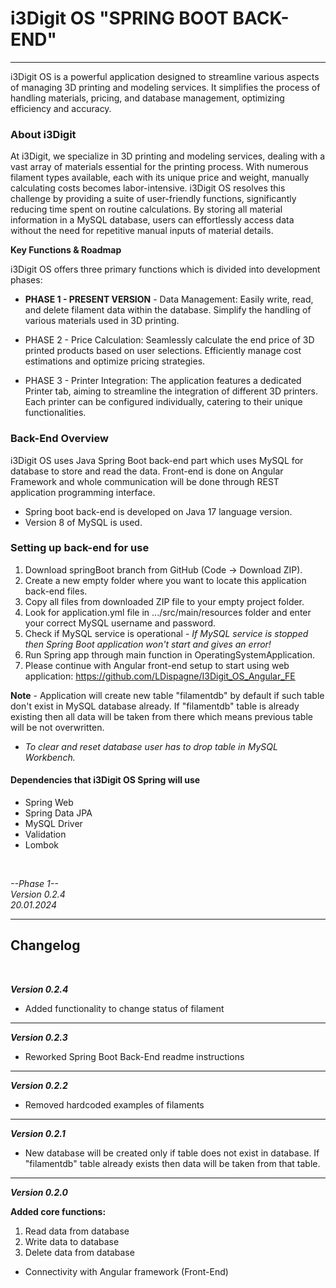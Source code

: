 # i3Digit OS "SPRING BOOT BACK-END"
___

i3Digit OS is a powerful application designed to streamline various aspects of managing 3D printing and modeling services. It simplifies the process of handling materials, pricing, and database management, optimizing efficiency and accuracy.

### About i3Digit

At i3Digit, we specialize in 3D printing and modeling services, dealing with a vast array of materials essential for the printing process. With numerous filament types available, each with its unique price and weight, manually calculating costs becomes labor-intensive. i3Digit OS resolves this challenge by providing a suite of user-friendly functions, significantly reducing time spent on routine calculations. By storing all material information in a MySQL database, users can effortlessly access data without the need for repetitive manual inputs of material details.

**Key Functions & Roadmap**

i3Digit OS offers three primary functions which is divided into development phases:

- **PHASE 1 - PRESENT VERSION** - Data Management: Easily write, read, and delete filament data within the database. Simplify the handling of various materials used in 3D printing.

- PHASE 2 - Price Calculation: Seamlessly calculate the end price of 3D printed products based on user selections. Efficiently manage cost estimations and optimize pricing strategies.

- PHASE 3 - Printer Integration: The application features a dedicated Printer tab, aiming to streamline the integration of different 3D printers. Each printer can be configured individually, catering to their unique functionalities.

### Back-End Overview

i3Digit OS uses Java Spring Boot back-end part which uses MySQL for database to store and read the data. Front-end is done on Angular Framework and whole communication will be done through REST application programming interface.

- Spring boot back-end is developed on Java 17 language version.
- Version 8 of MySQL is used.

### Setting up back-end for use

1. Download springBoot branch from GitHub (Code -> Download ZIP).
2. Create a new empty folder where you want to locate this application back-end files.
3. Copy all files from downloaded ZIP file to your empty project folder.
4. Look for application.yml file in .../src/main/resources folder and enter your correct MySQL username and password. 
5. Check if MySQL service is operational - *If MySQL service is stopped then Spring Boot application won't start and gives an error!*
6. Run Spring app through main function in OperatingSystemApplication.
7. Please continue with Angular front-end setup to start using web application: https://github.com/LDispagne/I3Digit_OS_Angular_FE

**Note** - Application will create new table "filamentdb" by default if such table don't exist 
in MySQL database already. If "filamentdb" table is already existing then all data will be taken 
from there which means previous table will be not overwritten. <br>
- *To clear and reset database user has to drop table in MySQL Workbench.*

#### Dependencies that i3Digit OS Spring will use

- Spring Web
- Spring Data JPA
- MySQL Driver
- Validation
- Lombok

<br>

*--Phase 1--* <br>
*Version 0.2.4* <br>
*20.01.2024*
___

## Changelog

<br>

***Version 0.2.4***
- Added functionality to change status of filament
---
***Version 0.2.3***
- Reworked Spring Boot Back-End readme instructions 
---
***Version 0.2.2***
- Removed hardcoded examples of filaments
---
***Version 0.2.1***
- New database will be created only if table does not exist in database. If
"filamentdb" table already exists then data will be taken from that table.
---
***Version 0.2.0***

**Added core functions:**
 1. Read data from database
 2. Write data to database
 3. Delete data from database

- Connectivity with Angular framework (Front-End)



